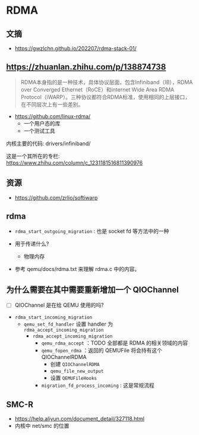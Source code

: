 # RDMA

## 文摘
- https://gwzlchn.github.io/202207/rdma-stack-01/

## https://zhuanlan.zhihu.com/p/138874738

> RDMA本身指的是一种技术，具体协议层面，包含Infiniband（IB），RDMA over Converged Ethernet（RoCE）和internet Wide Area RDMA Protocol（iWARP）。三种协议都符合RDMA标准，使用相同的上层接口，在不同层次上有一些差别。

- https://github.com/linux-rdma/
    - 一个用户态的库
    - 一个测试工具

内核主要的代码: drivers/infiniband/

这是一个其所在的专栏: https://www.zhihu.com/column/c_1231181516811390976

## 资源
- https://github.com/zrlio/softiwarp

## rdma

- `rdma_start_outgoing_migration` : 也是 socket fd 等方法中的一种

- 用于传递什么?
    - 物理内存

- 参考 qemu/docs/rdma.txt 来理解 rdma.c 中的内容。

## 为什么需要在其中需要重新增加一个 QIOChannel
- [ ] QIOChannel 是在给 QEMU 使用的吗?

- `rdma_start_incoming_migration`
    - `qemu_set_fd_handler` 设置 handler 为 `rdma_accept_incoming_migration`
        - `rdma_accept_incoming_migration`
            - `qemu_rdma_accept` ：TODO 全部都是 RDMA 的相关领域的内容
            - `qemu_fopen_rdma` ：返回的 QEMUFile 将会持有这个 QIOChannelRDMA
                - 创建 `QIOChannelRDMA`
                - `qemu_file_new_output`
                - 设置 `QEMUFileHooks`
            - `migration_fd_process_incoming` : 这是常规流程

## SMC-R
- https://help.aliyun.com/document_detail/327118.html
- 内核中 net/smc 的位置
